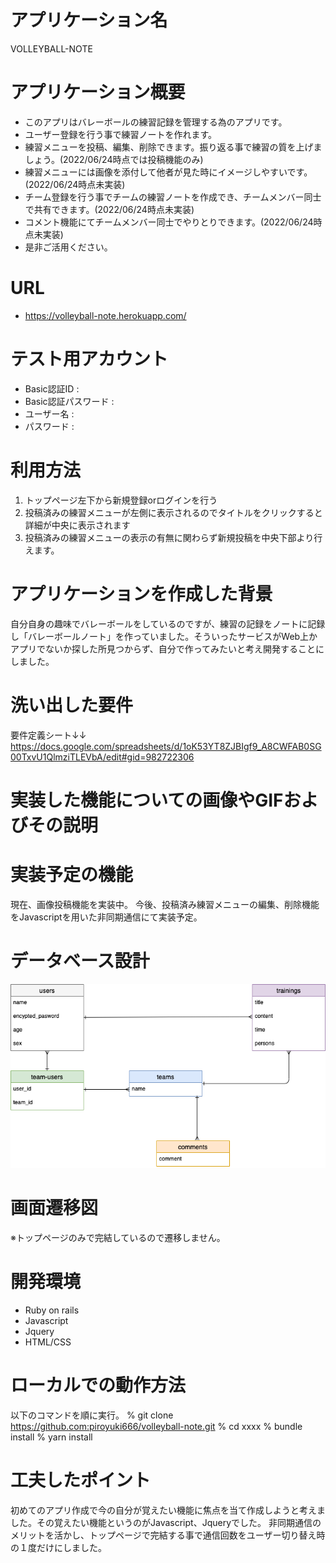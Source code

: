 # アプリケーション名
VOLLEYBALL-NOTE

# アプリケーション概要
- このアプリはバレーボールの練習記録を管理する為のアプリです。
- ユーザー登録を行う事で練習ノートを作れます。
- 練習メニューを投稿、編集、削除できます。振り返る事で練習の質を上げましょう。(2022/06/24時点では投稿機能のみ)
- 練習メニューには画像を添付して他者が見た時にイメージしやすいです。(2022/06/24時点未実装)
- チーム登録を行う事でチームの練習ノートを作成でき、チームメンバー同士で共有できます。(2022/06/24時点未実装)
- コメント機能にてチームメンバー同士でやりとりできます。(2022/06/24時点未実装)
- 是非ご活用ください。

# URL
- https://volleyball-note.herokuapp.com/

# テスト用アカウント
- Basic認証ID : 
- Basic認証パスワード : 
- ユーザー名 : 
- パスワード : 

# 利用方法
1. トップページ左下から新規登録orログインを行う
2. 投稿済みの練習メニューが左側に表示されるのでタイトルをクリックすると詳細が中央に表示されます
3. 投稿済みの練習メニューの表示の有無に関わらず新規投稿を中央下部より行えます。

# アプリケーションを作成した背景
自分自身の趣味でバレーボールをしているのですが、練習の記録をノートに記録し「バレーボールノート」を作っていました。そういったサービスがWeb上かアプリでないか探した所見つからず、自分で作ってみたいと考え開発することにしました。

# 洗い出した要件
要件定義シート↓↓
https://docs.google.com/spreadsheets/d/1oK53YT8ZJBIgf9_A8CWFAB0SG00TxvU1QlmziTLEVbA/edit#gid=982722306

# 実装した機能についての画像やGIFおよびその説明


# 実装予定の機能
現在、画像投稿機能を実装中。
今後、投稿済み練習メニューの編集、削除機能をJavascriptを用いた非同期通信にて実装予定。

# データベース設計
![画像の説明](app/assets/images/er.png "ER図")

# 画面遷移図
※トップページのみで完結しているので遷移しません。

# 開発環境
- Ruby on rails
- Javascript
- Jquery
- HTML/CSS

# ローカルでの動作方法
以下のコマンドを順に実行。
% git clone https://github.com:piroyuki666/volleyball-note.git
% cd xxxx
% bundle install
% yarn install

# 工夫したポイント
初めてのアプリ作成で今の自分が覚えたい機能に焦点を当て作成しようと考えました。その覚えたい機能というのがJavascript、Jqueryでした。
非同期通信のメリットを活かし、トップページで完結する事で通信回数をユーザー切り替え時の１度だけにしました。